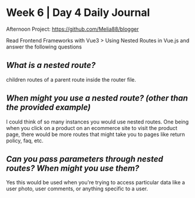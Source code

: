 # Week 6 | Day 4 Daily Journal

Afternoon Project: https://github.com/Melia88/blogger

Read Frontend Frameworks with Vue3 > Using Nested Routes in Vue.js and answer the following questions

## *What is a nested route?*
children routes of a parent route inside the router file.


## *When might you use a nested route? (other than the provided example)*
I could think of so many instances you would use nested routes. One being when you click on a product on an ecommerce site to visit the product page, there would be more routes that might take you to pages like return policy, faq, etc.


## *Can you pass parameters through nested routes? When might you use them?*
Yes this would be used when you're trying to access particular data like a user photo, user comments, or anything specific to a user.
